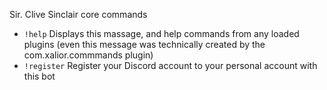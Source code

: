 Sir. Clive Sinclair core commands
* `!help` Displays this massage, and help commands from any loaded plugins (even this message was technically created by the com.xalior.commmands plugin)
* `!register` Register your Discord account to your personal account with this bot

